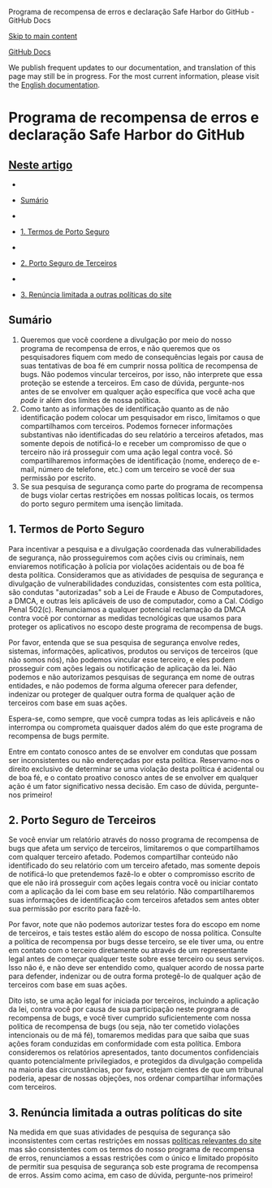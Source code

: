 Programa de recompensa de erros e declaração Safe Harbor do GitHub - GitHub Docs

[Skip to main content](#main-content)

[](/pt)[GitHub Docs](/pt)

We publish frequent updates to our documentation, and translation of this page may still be in progress. For the most current information, please visit the [English documentation](/en).

Programa de recompensa de erros e declaração Safe Harbor do GitHub
==========

[Neste artigo](/site-policy/security-policies/github-bug-bounty-program-legal-safe-harbor#in-this-article)
----------

*
* [Sumário](#summary)

*
* [1. Termos de Porto Seguro](#1-safe-harbor-terms)

*
* [2. Porto Seguro de Terceiros](#2-third-party-safe-harbor)

*
* [3. Renúncia limitada a outras políticas do site](#3-limited-waiver-of-other-site-polices)

[](#summary)Sumário
----------

1. Queremos que você coordene a divulgação por meio do nosso programa de recompensa de erros, e não queremos que os pesquisadores fiquem com medo de consequências legais por causa de suas tentativas de boa fé em cumprir nossa política de recompensa de bugs. Não podemos vincular terceiros, por isso, não interprete que essa proteção se estende a terceiros. Em caso de dúvida, pergunte-nos antes de se envolver em qualquer ação específica que você acha que *pode* ir além dos limites de nossa política.
2. Como tanto as informações de identificação quanto as de não identificação podem colocar um pesquisador em risco, limitamos o que compartilhamos com terceiros. Podemos fornecer informações substantivas não identificadas do seu relatório a terceiros afetados, mas somente depois de notificá-lo e receber um compromisso de que o terceiro não irá prosseguir com uma ação legal contra você. Só compartilharemos informações de identificação (nome, endereço de e-mail, número de telefone, etc.) com um terceiro se você der sua permissão por escrito.
3. Se sua pesquisa de segurança como parte do programa de recompensa de bugs violar certas restrições em nossas políticas locais, os termos do porto seguro permitem uma isenção limitada.

[](#1-safe-harbor-terms)1. Termos de Porto Seguro
----------

Para incentivar a pesquisa e a divulgação coordenada das vulnerabilidades de segurança, não prosseguiremos com ações civis ou criminais, nem enviaremos notificação à polícia por violações acidentais ou de boa fé desta política. Consideramos que as atividades de pesquisa de segurança e divulgação de vulnerabilidades conduzidas, consistentes com esta política, são condutas "autorizadas" sob a Lei de Fraude e Abuso de Computadores, a DMCA, e outras leis aplicáveis de uso de computador, como a Cal. Código Penal 502(c). Renunciamos a qualquer potencial reclamação da DMCA contra você por contornar as medidas tecnológicas que usamos para proteger os aplicativos no escopo deste programa de recompensa de bugs.

Por favor, entenda que se sua pesquisa de segurança envolve redes, sistemas, informações, aplicativos, produtos ou serviços de terceiros (que não somos nós), não podemos vincular esse terceiro, e eles podem prosseguir com ações legais ou notificação de aplicação da lei. Não podemos e não autorizamos pesquisas de segurança em nome de outras entidades, e não podemos de forma alguma oferecer para defender, indenizar ou proteger de qualquer outra forma de qualquer ação de terceiros com base em suas ações.

Espera-se, como sempre, que você cumpra todas as leis aplicáveis e não interrompa ou comprometa quaisquer dados além do que este programa de recompensa de bugs permite.

Entre em contato conosco antes de se envolver em condutas que possam ser inconsistentes ou não endereçadas por esta política. Reservamo-nos o direito exclusivo de determinar se uma violação desta política é acidental ou de boa fé, e o contato proativo conosco antes de se envolver em qualquer ação é um fator significativo nessa decisão. Em caso de dúvida, pergunte-nos primeiro!

[](#2-third-party-safe-harbor)2. Porto Seguro de Terceiros
----------

Se você enviar um relatório através do nosso programa de recompensa de bugs que afeta um serviço de terceiros, limitaremos o que compartilhamos com qualquer terceiro afetado. Podemos compartilhar conteúdo não identificado do seu relatório com um terceiro afetado, mas somente depois de notificá-lo que pretendemos fazê-lo e obter o compromisso escrito de que ele não irá prosseguir com ações legais contra você ou iniciar contato com a aplicação da lei com base em seu relatório. Não compartilharemos suas informações de identificação com terceiros afetados sem antes obter sua permissão por escrito para fazê-lo.

Por favor, note que não podemos autorizar testes fora do escopo em nome de terceiros, e tais testes estão além do escopo de nossa política. Consulte a política de recompensa por bugs desse terceiro, se ele tiver uma, ou entre em contato com o terceiro diretamente ou através de um representante legal antes de começar qualquer teste sobre esse terceiro ou seus serviços. Isso não é, e não deve ser entendido como, qualquer acordo de nossa parte para defender, indenizar ou de outra forma protegê-lo de qualquer ação de terceiros com base em suas ações.

Dito isto, se uma ação legal for iniciada por terceiros, incluindo a aplicação da lei, contra você por causa de sua participação neste programa de recompensa de bugs, e você tiver cumprido suficientemente com nossa política de recompensa de bugs (ou seja, não ter cometido violações intencionais ou de má fé), tomaremos medidas para que saiba que suas ações foram conduzidas em conformidade com esta política. Embora consideremos os relatórios apresentados, tanto documentos confidenciais quanto potencialmente privilegiados, e protegidos da divulgação compelida na maioria das circunstâncias, por favor, estejam cientes de que um tribunal poderia, apesar de nossas objeções, nos ordenar compartilhar informações com terceiros.

[](#3-limited-waiver-of-other-site-polices)3. Renúncia limitada a outras políticas do site
----------

Na medida em que suas atividades de pesquisa de segurança são inconsistentes com certas restrições em nossas [políticas relevantes do site](/pt/categories/site-policy) mas são consistentes com os termos do nosso programa de recompensa de erros, renunciamos a essas restrições com o único e limitado propósito de permitir sua pesquisa de segurança sob este programa de recompensa de erros. Assim como acima, em caso de dúvida, pergunte-nos primeiro!
